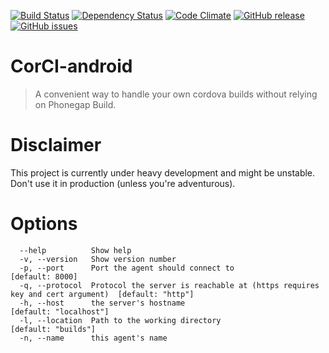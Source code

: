 [![Build Status](https://travis-ci.org/beevelop/corci-android.svg?branch=master)](https://travis-ci.org/beevelop/corci-android)
[![Dependency Status](https://gemnasium.com/beevelop/corci-android.svg)](https://gemnasium.com/beevelop/corci-android)
[![Code Climate](https://codeclimate.com/github/beevelop/corci-android/badges/gpa.svg)](https://codeclimate.com/github/beevelop/corci-android)
[![GitHub release](https://img.shields.io/github/release/beevelop/corci-android.svg?style=flat)](https://github.com/beevelop/corci-android/releases)
[![GitHub issues](https://img.shields.io/github/issues/beevelop/corci-android.svg?style=flat)](https://github.com/beevelop/corci-android/issues)

# CorCI-android

> A convenient way to handle your own cordova builds without relying on Phonegap Build.

# Disclaimer

This project is currently under heavy development and might be unstable. Don't use it in production (unless you're adventurous).

# Options
```
  --help          Show help
  -v, --version   Show version number
  -p, --port      Port the agent should connect to                                            [default: 8000]
  -q, --protocol  Protocol the server is reachable at (https requires key and cert argument)  [default: "http"]
  -h, --host      the server's hostname                                                       [default: "localhost"]
  -l, --location  Path to the working directory                                               [default: "builds"]
  -n, --name      this agent's name
```